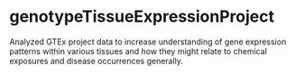 # genotypeTissueExpressionProject
Analyzed GTEx project data to increase understanding of gene expression patterns within various tissues and how they might relate to chemical exposures and disease occurrences generally.
